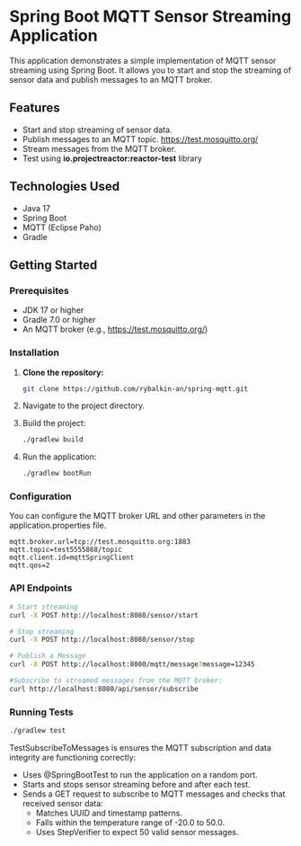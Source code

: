 # Spring Boot MQTT Sensor Streaming Application

This application demonstrates a simple implementation of MQTT sensor streaming using Spring Boot. It allows you to start and stop the streaming of sensor data and publish messages to an MQTT broker.

## Features

- Start and stop streaming of sensor data.
- Publish messages to an MQTT topic. https://test.mosquitto.org/
- Stream messages from the MQTT broker.
- Test using **io.projectreactor:reactor-test** library

## Technologies Used

- Java 17
- Spring Boot
- MQTT (Eclipse Paho)
- Gradle

## Getting Started

### Prerequisites

- JDK 17 or higher
- Gradle 7.0 or higher
- An MQTT broker (e.g., https://test.mosquitto.org/)

### Installation

1. **Clone the repository:**

   ```bash
   git clone https://github.com/rybalkin-an/spring-mqtt.git
   
2. Navigate to the project directory.

3. Build the project:
   ```bash
   ./gradlew build
   ```
   
4. Run the application:
   ```bash
   ./gradlew bootRun
   ```

### Configuration
You can configure the MQTT broker URL and other parameters in the application.properties file.
   ```properties
mqtt.broker.url=tcp://test.mosquitto.org:1883
mqtt.topic=test5555868/topic
mqtt.client.id=mqttSpringClient
mqtt.qos=2
   ```
    
### API Endpoints

   ```bash
   # Start streaming
   curl -X POST http://localhost:8080/sensor/start
  
   # Stop streaming
   curl -X POST http://localhost:8080/sensor/stop
  
   # Publish a Message
   curl -X POST http://localhost:8080/mqtt/message?message=12345

   #Subscribe to streamed messages from the MQTT broker:
   curl http://localhost:8080/api/sensor/subscribe
   ```
### Running Tests
   ```bash 
   ./gradlew test 
   ```
TestSubscribeToMessages is ensures the MQTT subscription and data integrity are functioning correctly:

- Uses @SpringBootTest to run the application on a random port.
- Starts and stops sensor streaming before and after each test.
- Sends a GET request to subscribe to MQTT messages and checks that received sensor data:
  - Matches UUID and timestamp patterns.
  - Falls within the temperature range of -20.0 to 50.0.
  - Uses StepVerifier to expect 50 valid sensor messages.